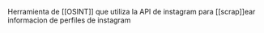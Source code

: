 Herramienta de [[OSINT]] que utiliza la API de instagram para [[scrap]]ear informacion de perfiles de instagram